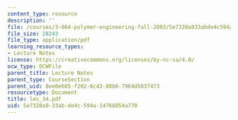 ```yaml
---
content_type: resource
description: ''
file: /courses/3-064-polymer-engineering-fall-2003/5e7320a933abde4c594a14768854a770_lec_34.pdf
file_size: 28243
file_type: application/pdf
learning_resource_types:
- Lecture Notes
license: https://creativecommons.org/licenses/by-nc-sa/4.0/
ocw_type: OCWFile
parent_title: Lecture Notes
parent_type: CourseSection
parent_uid: 8ee0e665-f202-6c43-88b6-7964d5837473
resourcetype: Document
title: lec_34.pdf
uid: 5e7320a9-33ab-de4c-594a-14768854a770
---
```

